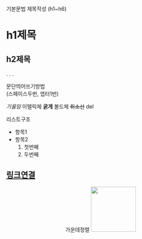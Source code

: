 기본문법 
제목작성 (h1~h6)
# h1제목
## h2제목
.
.
.

문단띄어쓰기방법  
(스페이스두번, 엡터1번)

*기울임* 이탤릭체
**굵게** 볼드체
~~취소선~~ del

리스트구조
- 항목1
- 항목2
  1. 첫번째
  2. 두번째

[링크연결](http://naver.com)
---

<p align="center" > 가운데정렬
<img src="https://health.chosun.com/site/data/img_dir/2023/06/20/2023062002262_0.jpg" width="120" height="auto">

</p>
